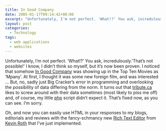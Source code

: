 ```yaml
---
title: In Good Company
date: 2005-01-17T09:14:42+00:00
excerpt: "Unfortunately, I'm not perfect. 'What!?' You ask, incredulously.'That's not possible!' I know, I didn't think so"
layout: post
categories:
  - Technology
tags:
  - web applications
  - websites
---
```

Unfortunately, I&#8217;m not perfect. &#8216;What!?&#8217; You ask, incredulously.&#8217;That&#8217;s not possible!&#8217; I know, I didn&#8217;t think so myself, but it&#8217;s now been proven. I noticed that somehow <a href="http://www.imdb.com/title/tt0385267" target="_blank">In Good Company</a> was showing up in the Top Ten Movies as &#8216;Mpany&#8217;. At first, I thought it was some new foreign film, and was interested &#8230; But, no, sadly just Big Cracker&#8217;s error in programming and overlooking the possibility of data differing from the norm. It turns out that <a href="http://www.tribute.ca" target="_blank">tribute.ca</a> likes to screw around with their data sometimes (most likely to piss me off) and, of course, my little <a href="http://www.php.net" target="_blank">php</a> script didn&#8217;t expect it. That&#8217;s fixed now, as you can see. I&#8217;m sorry.

Oh, and now you can easily use HTML in your responses to my blogs, editorials and reviews with the fancy-schmancy new <a href="http://www.kevinroth.com/rte/demo.htm" target="_blank">Rich Text Editor</a> from <a href="http://www.kevinroth.com" target="_blank">Kevin Roth</a> that I&#8217;ve just implemented.